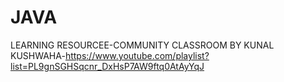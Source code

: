 # JAVA
LEARNING RESOURCEE-COMMUNITY CLASSROOM BY KUNAL KUSHWAHA-https://www.youtube.com/playlist?list=PL9gnSGHSqcnr_DxHsP7AW9ftq0AtAyYqJ
